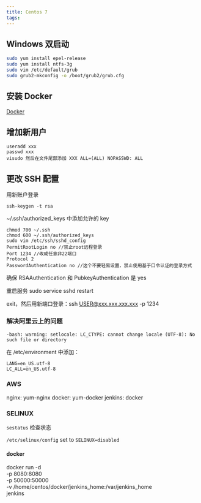 ```yaml
---
title: Centos 7
tags:
---
```


## Windows 双启动

```bash
sudo yum install epel-release
sudo yum install ntfs-3g
sudo vim /etc/default/grub
sudo grub2-mkconfig -o /boot/grub2/grub.cfg
```

## 安装 Docker

[Docker](https://docs.docker.com/engine/installation/linux/centos/)

## 增加新用户

```
useradd xxx
passwd xxx
visudo 然后在文件尾部添加 XXX ALL=(ALL) NOPASSWD: ALL
```

## 更改 SSH 配置

用新账户登录

```
ssh-keygen -t rsa
```

~/.ssh/authorized_keys 中添加允许的 key

```
chmod 700 ~/.ssh
chmod 600 ~/.ssh/authorized_keys
sudo vim /etc/ssh/sshd_config
PermitRootLogin no //禁止root远程登录
Port 1234 //改成任意非22端口
Protocol 2
PasswordAuthentication no //这个不要轻易设置，禁止使用基于口令认证的登录方式
```

确保 RSAAuthentication 和 PubkeyAuthentication 是 yes

重启服务 sudo service sshd restart

exit，然后用新端口登录：ssh USER@xxx.xxx.xxx.xxx -p 1234

### 解决阿里云上的问题

```
-bash: warning: setlocale: LC_CTYPE: cannot change locale (UTF-8): No such file or directory
```

在 /etc/environment 中添加：

```
LANG=en_US.utf-8
LC_ALL=en_US.utf-8
```

### AWS

nginx: yum-nginx
docker: yum-docker
jenkins: docker

### SELINUX

`sestatus` 检查状态

 `/etc/selinux/config` set to `SELINUX=disabled`

#### docker

docker run -d \
-p 8080:8080 \
-p 50000:50000 \
-v /home/centos/docker/jenkins_home:/var/jenkins_home \
jenkins